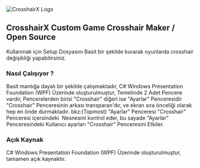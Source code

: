 ![CrosshairX Logo](https://eksiup.com/images/96/41/v5136680wue8.png)
## CrosshairX Custom Game Crosshair Maker / Open Source

Kullanmak için Setup Dosyasını Basit bir şekilde kurarak oyunlarda crosshair değişikliği yapabilirsiniz.

### Nasıl Çalışıyor ?
Basit mantığa dayalı bir şekilde çalışmaktadır, C# Windows Presentation Foundation (WPF) Üzerinde oluşturulmuştur,
Temelinde 2 Adet Pencere vardır, Pencerelerden birisi "Crosshair" diğeri ise "Ayarlar" Penceresidir
"Crosshair" Penceresinin arkası transparan'dır, ve ekran sıra önceliği olarak hep en önde durmaktadır. bkz:(Topmost)
"Ayarlar" Penceresi "Crosshair" Penceresi içersindeki <Image> Nesnesini kontrol eder, bu sayade "Ayarlar" Penceresindeki Kullanıcı ayarları "Crosshair" Penceresini Etkiler.
  
### Açık Kaynak
C# Windows Presentation Foundation (WPF) Üzerinde oluşturulmuştur, tamamen açık kaynaktır.
